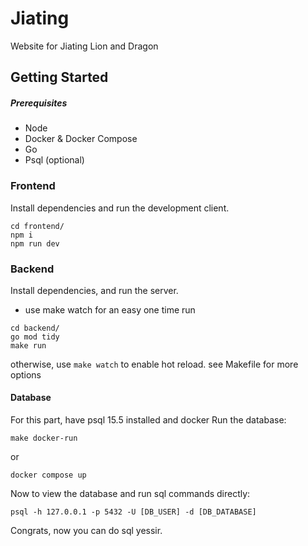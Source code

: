 # Jiating
Website for Jiating Lion and Dragon

## Getting Started
##### Prerequisites
- Node
- Docker & Docker Compose
- Go
- Psql (optional)

### Frontend
Install dependencies and run the development client.
```
cd frontend/
npm i
npm run dev
```
### Backend
Install dependencies, and run the server.
- use make watch for an easy one time run
```
cd backend/
go mod tidy
make run
```
otherwise, use `make watch` to enable hot reload.
see Makefile for more options

#### Database
For this part, have psql 15.5 installed and docker
Run the database:
```
make docker-run
```
or
```
docker compose up
```
Now to view the database and run sql commands directly:
```
psql -h 127.0.0.1 -p 5432 -U [DB_USER] -d [DB_DATABASE]
```
Congrats, now you can do sql yessir.


